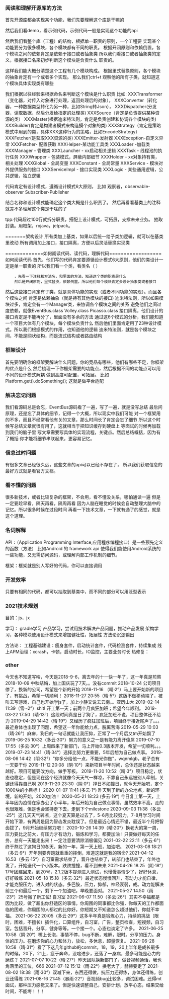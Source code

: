 ### 阅读和理解开源库的方法
   首先开源库都会实现某个功能，我们先要理解这个库是干嘛的
   
   然后我们看demo，看示例代码，示例代码一般是实现这个功能的api
   
   然后我们看整个库（工程）的结构，根据单一职责的原则，一个工程要
实现某个功能要分为很多模块，各个模块都有不同的职责。
根据开闭原则和依赖倒置，各个模块之间的依赖肯定是依赖于接口或者抽象类
所以我们看接口或者抽象类的定义，根据接口名来初步判断这个模块是负责什么
职责的。
   
   这样我们能大概分清楚这个工程有几个模块构成。
根据里式替换原则，各个模块的抽象肯定有一个或者多个实现。
那么我们ctrl+t 观察他的所有子类，就知道这个模块具体实现类有哪些

   我们根据以往经验来根据命名来判断这个模块是什么职责
比如:
XXXTransformer（变化器，对传入对象进行处理，返回处理后的对象），
XXXConverter（转化器，一种数据类型转化为另一种，比如String转Json），
XXXDispatcher(分发器，读取数据，然后分发给指定的处理类)
XXXSource（肯定是负责提供某种资源的类）
XXXMaster(根据迪米特法则，肯定是负责创建和协调各个模块的类)
XXXBuilder(肯定是构建者模式来构造摸个对象的类)
XXXStrategy（肯定是策略模式中用到的类，具体XXX这种行为的策略，比如EncodeStrategy）
XXXFetcher(是获取XXX资源的类)
XXXEmitter-发射器
XXXException-自定义异常
XXXFetcher- 配置获取
XXXHelper-某功能工具类
XXXLoader -加载类
XXXManager - 管理类
XXXLauncher - xx启动相关逻辑
XXXTask - 线程池的执行任务
XXXWrapper - 包装模式，屏蔽内部细节
XXXHolder -  xx对象持有类，相关处理
XXXGlobal - 全局变量
XXXConstant - 全局常量
XXXService - 模块对外提供服务的接口
XXXServiceImpl - 接口实现类
XXXLogic - 某些通用逻辑，公共逻辑，独立逻辑


代码肯定有设计模式，遵循设计模式6大原则，
比如 观察者，observable-observer
Subscriber-Publisher

结合名称和设计模式能确定这个类大概是什么职责了。
然后再看看基类上的注释就差不多理解这个类是干啥的了

tpp:代码超过100行就拆分职责，搭配上设计模式，可拓展，支撑未来业务。
抽取封装。用框架，rxjava，jetpack。

=======架构设计
所有类加上基类，如果以后统一给子类加逻辑，就可以在基类里改动
所有调用加上接口，接口隔离，方便以后灵活替换实现类


  =============如何阅读代码、读代码，理解代码==================
   如何阅读代码
   首先，他们写的代码肯定要遵循设计模式6大原则，他们的类设计一定是单一职责的
   所以我们看一个类，看类名（ ）

        ，先看一下注释和方法名，和里面的方法，知道这个类的职责是什么
        然后是开闭原则，里式替换，依赖倒置，所以他们每个模块肯定会设计抽象类或者接口

   然后这些接口肯定有子类，就是具体功能的实现（或者不同功能的实现）。而且各个模块之间
   肯定是依赖抽象（就是持有其他模块的接口)
        迪米特法则，所以如果模块过多，肯定会有一个Manager类，来协调各个模块之间的关系
   避免他们之间过度依赖，就像EventBus.class Volley.class Picasso.class
        接口隔离，他们设计的接口肯定是不能再分了，里面没有多余的方法
        通过这6个模式的分析，我们能知道一个项目大体有几个模块，每个模块负责什么
        然后他们里面肯定用了23种设计模式。所以我们根据模式的作用，也知道他的逻辑
   迪米特法则，就是各个模块之间，不能是网状结构，而是流式结构或者路由结构

### 框架设计
首先要明确你的框架要解决什么问题，你的竞品有哪些，他们有哪些不足，你框架的优点是什么
然后梳理一下你框架需要的功能点，然后根据不同的功能点可以用不同的设计模式解耦
做到高度可配置，可拓展。
比如
Platform.get().doSomething(); 这就是做平台适配



### 解决忘记问题
我们看源码总是会忘，EventBus源码看了一遍，写了一遍，就是没写总结
最后问原理，还是忘了具体的细节，记得一个大概，所以现实中我们可能
对一个框架用的不多，而且不经常看他有关的文章，那么时间长了肯定会忘了细节
所以这个时候写总结文章就很有用了，这就相当于把知识缓存到硬盘上
等面试的时候再加载到我们的脑子里
    写文章需要写具体的实现流程，关键点。然后总结概括，因为有了概括
你才能将细节串联起来，更容易记忆。

### 信息过时问题
有很多文章已经很久远，这些文章的api可以已经不存在了，
所以我们获取信息的最好方式就是看官方文档。

### 看不懂的问题
很多新技术，或者比较复杂的框架，不会用，看不懂没关系，哪怕通读一遍
但是一定要趁早看，隔天再看，隔周再看
因为人脑在睡觉的时候会自动整理大脑中的记忆。所以很多时候在过段时间
再看一下技术文章，一下就有通了的感觉，就是这个道理。


### 名词解释
API：（Application Programming Interface,应用程序编程接口）是一些预先定义的函数（方法）
    比如Android 的 framework api
    使得我们能使用Android系统的一些功能，又无需访问源码，或理解内部工作机制的细节。

框架：框架就是别人写好的代码，你可以直接调用

### 开发效率
只要有相同的代码，都可以抽取到基类中，而不同的部分可以用泛型表示

### 2021技术规划
目的：js，jx

学习：
gradle学习
产品学习，尝试用技术解决产品问题，推动产品发展
架构学习，各种模块使用设计模式来增加健壮性，拓展性
方法论沉淀输出

方法论：
工程基础建设：瘦身套件，启动统计套件，代码检测套件，持续集成
线上APM治理：xcrash，卡顿，启动时长，IO监控，主要业务时长
热修复：



### other
今天也不知道写啥，今天是2018-9-6，离去年的十一快一年了，这一年真是煎熬
2018-10-09 中秋结婚，加上国庆玩了7天。。没有commit
2018-10-24 公司项目停了，换新的公司，希望是个新的开始
2018-11-16 （晴·2°）马上要开始新的项目了，有挑战，希望一切顺利！
2018-11-27 20:55（晴·5°）这版不做移动端了，被叫去写游戏，自己也开始学js了，加上小静又说去云南。。亚历山大
2019-02-14 11:39（雪·-2°）shit! 开工第一天；前两个月疯狂加班；希望今年顺利。
2019-03-22 17:50（晴·13°）这段时间真是日了狗了，疯狂加班不说，项目整体还不给力
2019-04-29 14:42（晴·19°）又经历了疯狂加班后，项目终于接近尾声了。。。最近身体也出现了问题，希望这一年你能给力点，脱离苦海
2019-05-29 10:03（晴·26°）麻痹，狗日的一句话就能让我压抑，正常了一个月后又tm开始飘了
2019-06-25 10:32（多云·30°）努力的意义之一是有能力离开傻屌
2019-07-10 17:55（多云·30°）上周四来了新部门，马上开始0.3版本开发，希望一切顺利。。。
2019-07-23 14:41（晴·34°）选择比努力更重要，5年后想为自己做点事。
2019-08-06 14:42（阴·32°）"你多分给他一点，不能光你做"，wqnmlgb，老子总有一天要干你
2019-11-12 20:08（阴·10°）来新项目半年时间，总体还是状态越来越好。项目可能要改方向，做手写板。
2019-11-20 10:52（晴·3°）项目稳定，状态也稳定，但是现在这个经济就像今天天气一样凉，不靠自己永远被别人牵制，关键还得靠自己啊
2019-11-20 23:30（阴·0°）择日不如撞日，就今天开始吧，定个1000块的小目标！
2020-01-07 11:41 (多云·1°) 昨天到了新的办公地点，新的环境，新的开始，2020加油！
2020-05-21 18:23 (多云·19°) 今日复工第一天，上半年因为疫情在家办公了小半年，年后开始为自己做点事情，虽然效率不高，走的也很艰难，但是也会坚持走下去，走到下个milestone
2020-09-03 11:38（多云·25°）这几天天气转凉，这个夏天算是过去了，5-6月比较努力，7-8月学习时间开始下滑，有两周是因为智齿发炎耽误了。但是最近心情还不错，最近半个月把智齿拔了，9月开始继续努力吧！
2020-10-26 14:39（晴·20°）换老大的第一周，压力要比之前大，有压力才有动力，锻炼和学习，都要加油！只要做好每天的任务，总有一天能走出来！一定注意要清除消极偏见
2021-02-22 22:11（多云·6°）终于熬过了这狗日的冬天，新的一年，第一天上班，加油吧。
2021-03-08 18:21（多云·9°）开年刚要奔跑就重重的摔倒，难道这就是我的宿命?
2021-04-12 16.53（多云·15°）自习室需求结束了，晋升也结束了，转部门也结束了，年终也发了，开始迭代一个小版本。跌跌撞撞，看不到未来
2021-04-26 18.25（阴·18°）17号团建回来，到20号，2.1.2版本提测进入测试，也慢慢事情少了，好好休息，好好锻炼
2021-05-18 15.18（多云·32°）最近状态慢慢回升，有动力才能自律，才能克服压力，进入对的状态。多巴胺，压力，抑郁，神经衰弱，戒。动力能解决前三个和最后一个，剩下一个加油吧，早晚要面对。
2021-05-27 14.50（雨·23°）25号搬了新工位! 自习室
2021-06-07 11.50（多云·26°）其实不幸福都是因为比较，做了超出你舒适区的事情。你周围的同事都比你强，你每天的工作都面临的困难，你周围的人都过的比你好。你短期又不知道怎么超过他们，你就不幸福。
2021-06-22 20:05（多云·29°）这多半年真是锻炼心力，持续的挑战（限时，困难，不擅长）插件化，口算组件，自习室，广告，整页检查，短视频，自习室。包括晋升，分享，健身等等。一个接一个。心态也淡定了许多。
2021-06-25 10:58（阴·20°）嘴上长泡，事情不停，bug不断，难解，限时。分享的压力。身体的压力。在磨炼你的心力和体力，放松，多休息，超量恢复。
2021-06-28 10:58（晴·31°）看了下这几年github的commit，18，19，20上半年是成长最多的时候，20下，21上，疲于奔命，没啥进步，还落了一身病，最多可能是心力的磨炼？
2021-07-07 10:22（晴·27°）昨天团队换新部门了，做音视频通话，我也角落里的工位，666
2021-07-12 15:12（雨·22°）换老大了，赫赫要走了
2021-08-02 18:38（雨·30°）双减下来，东西还得做，抗压力还得练，身体还得练，创业还得练
2021-08-16 21:45（暴雨·22°）音视频bug比较多，调试困难。还得mt面试，那种压力感觉又来了。但是快速调整自己，安排计划，放平心态，结果交给时间，不能垮！！！
